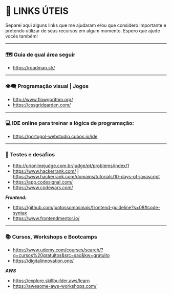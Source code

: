 # 🔗 LINKS ÚTEIS

Separei aqui alguns links que me ajudaram e/ou que considero importante e pretendo utilizar de seus recursos em algum momento. Espero que ajude vocês também! 

---
### 🗺️ Guia de qual área seguir
- https://roadmap.sh/

---
### 👁️‍🗨️ Programação visual | Jogos
- http://www.flowgorithm.org/
- https://cssgridgarden.com/

---
### 💻 IDE online para treinar a lógica de programação:
- https://portugol-webstudio.cubos.io/ide

---
### 🧠 Testes e desafios
- http://urionlinejudge.com.br/judge/pt/problems/index/1
- https://www.hackerrank.com/ | https://www.hackerrank.com/domains/tutorials/10-days-of-javascript
- https://app.codesignal.com/
- https://www.codewars.com/

***Frontend:***
- https://github.com/juntossomosmais/frontend-guideline?s=08#code-syntax
- https://www.frontendmentor.io/

---
### 📚 Cursos, Workshops e Bootcamps

- https://www.udemy.com/courses/search/?q=cursos%20gratuitos&src=sac&kw=gratuito
- https://digitalinnovation.one/

***AWS***
- https://explore.skillbuilder.aws/learn
- https://awesome-aws-workshops.com/
